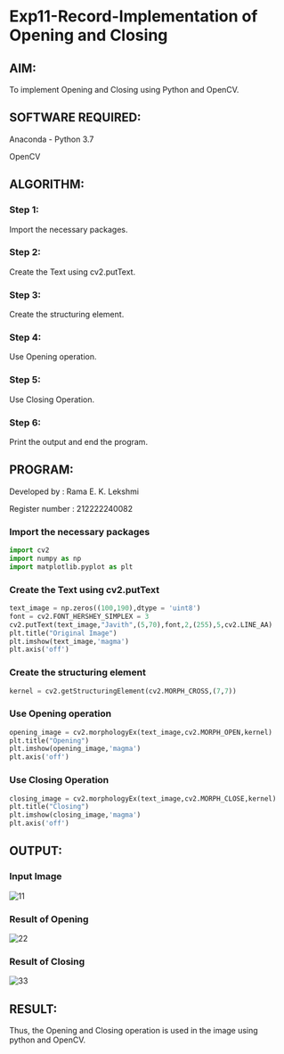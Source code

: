 # Exp11-Record-Implementation of Opening and Closing

## AIM:
To implement Opening and Closing using Python and OpenCV.

## SOFTWARE REQUIRED:
Anaconda - Python 3.7

OpenCV
## ALGORITHM:
### Step 1:
Import the necessary packages.

### Step 2:
Create the Text using cv2.putText.

### Step 3:
Create the structuring element.

### Step 4:
Use Opening operation.

### Step 5:
Use Closing Operation.

### Step 6:
Print the output and end the program.
## PROGRAM:
Developed by : Rama E. K. Lekshmi

Register number : 212222240082
### Import the necessary packages
```python
import cv2
import numpy as np
import matplotlib.pyplot as plt
```
### Create the Text using cv2.putText
```python
text_image = np.zeros((100,190),dtype = 'uint8')
font = cv2.FONT_HERSHEY_SIMPLEX = 3
cv2.putText(text_image,"Javith",(5,70),font,2,(255),5,cv2.LINE_AA)
plt.title("Original Image")
plt.imshow(text_image,'magma')
plt.axis('off')
```
### Create the structuring element
```python
kernel = cv2.getStructuringElement(cv2.MORPH_CROSS,(7,7))
```

### Use Opening operation
```python
opening_image = cv2.morphologyEx(text_image,cv2.MORPH_OPEN,kernel)
plt.title("Opening")
plt.imshow(opening_image,'magma')
plt.axis('off')
```
### Use Closing Operation
```python
closing_image = cv2.morphologyEx(text_image,cv2.MORPH_CLOSE,kernel)
plt.title("Closing")
plt.imshow(closing_image,'magma')
plt.axis('off')
```

## OUTPUT:

### Input Image

![11](https://github.com/Rama-Lekshmi/OPENING--CLOSING/assets/118541549/ed235473-69d9-447d-871e-1e7d10aa376a)


### Result of Opening

![22](https://github.com/Rama-Lekshmi/OPENING--CLOSING/assets/118541549/2f25d905-65a5-4db6-8073-75bee057f02c)


### Result of Closing

![33](https://github.com/Rama-Lekshmi/OPENING--CLOSING/assets/118541549/1d1ebf93-26d4-4bdc-915b-d0ac3415710f)


## RESULT:
Thus, the Opening and Closing operation is used in the image using python and OpenCV.
